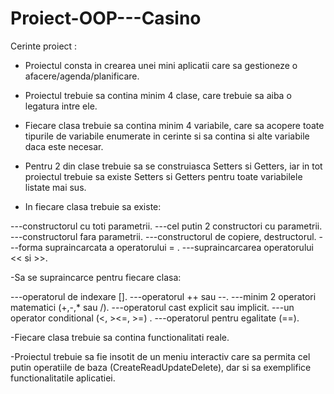 # Proiect-OOP---Casino

Cerinte proiect :
- Proiectul consta in crearea unei mini aplicatii care sa gestioneze o afacere/agenda/planificare.
- Proiectul trebuie sa contina minim 4 clase, care trebuie sa aiba o legatura intre ele.
- Fiecare clasa trebuie sa contina minim 4 variabile, care sa acopere toate tipurile de variabile enumerate in cerinte si sa contina si alte variabile daca este necesar.

- Pentru 2 din clase trebuie sa se construiasca Setters si Getters, iar in tot proiectul trebuie sa existe Setters si Getters pentru toate variabilele listate mai sus. 

- In fiecare clasa trebuie sa existe:

---constructorul cu toti parametrii.
---cel putin 2 constructori cu parametrii.
---constructorul fara parametrii.
---constructorul de copiere, destructorul.
---forma supraincarcata a operatorului = .
---supraincarcarea operatorului << si >>.

-Sa se supraincarce pentru fiecare clasa: 

---operatorul de indexare [].
---operatorul ++ sau --.
---minim 2 operatori matematici (+,-,* sau /).
---operatorul cast explicit sau implicit.
---un operator conditional (<, ><=, >=) .
---operatorul pentru egalitate (==). 


-Fiecare clasa trebuie sa contina functionalitati reale.

-Proiectul trebuie sa fie insotit de un meniu interactiv care sa permita cel putin operatiile de baza (CreateReadUpdateDelete), dar si sa exemplifice functionalitatile aplicatiei.

